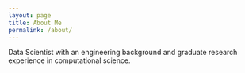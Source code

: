 ```yaml
---
layout: page
title: About Me
permalink: /about/
---
```


Data Scientist with an engineering background and graduate research experience in computational science.
